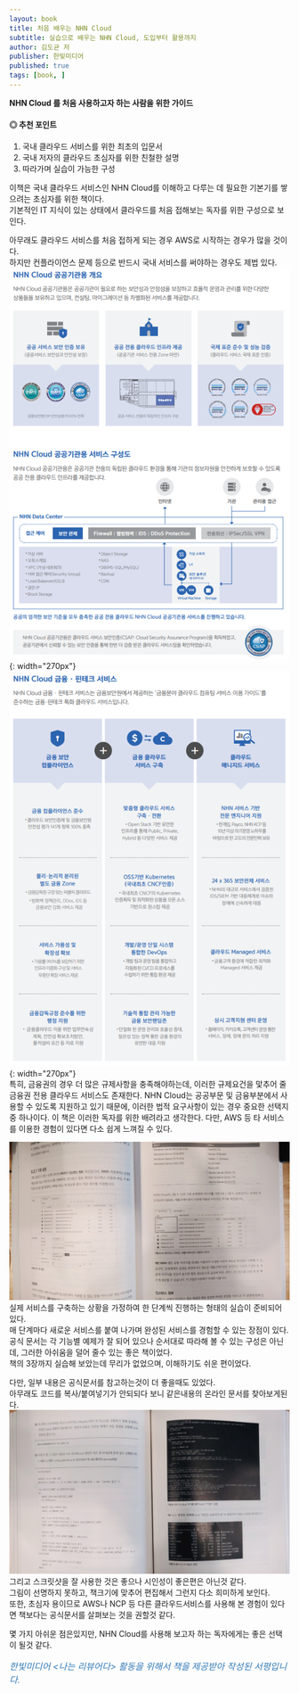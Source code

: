 ```yaml
---
layout: book
title: 처음 배우는 NHN Cloud
subtitle: 실습으로 배우는 NHN Cloud, 도입부터 활용까지
author: 김도균 저
publisher: 한빛미디어
published: true
tags: [book, ]
---
```


**NHN Cloud 를 처음 사용하고자 하는 사람을 위한 가이드**

#### ◎ 추천 포인트
1. 국내 클라우드 서비스를 위한 최초의 입문서
2. 국내 저자의 클라우드 초심자를 위한 친철한 설명
3. 따라가며 실습이 가능한 구성

<p></p>

이책은 국내 클라우드 서비스인 NHN Cloud를 이해하고 다루는 데 필요한 기본기를 쌓으려는 초심자를 위한 책이다.  
기본적인 IT 지식이 있는 상태에서 클라우드를 처음 접해보는 독자를 위한 구성으로 보인다.  
 
아무래도 클라우드 서비스를 처음 접하게 되는 경우 AWS로 시작하는 경우가 많을 것이다.  
하지만 컨플라이언스 문제 등으로 반드시 국내 서비스를 써야하는 경우도 제법 있다.  
![](../../img/2023-04-21-처음배우는%20NHN%20Cloud/2023-04-21-15-12-51.png){: width="270px"}
![](../../img/2023-04-21-처음배우는%20NHN%20Cloud/2023-04-21-15-13-12.png){: width="270px"}  
특히, 금융권의 경우 더 많은 규제사항을 충족해야하는데, 이러한 규제요건을 맟추어 줄 금융권 전용 클라우드 서비스도 존재한다.
NHN Cloud는 공공부문 및 금융부분에서 사용할 수 있도록 지원하고 있기 때문에, 이러한 법적 요구사항이 있는 경우 중요한 선택지중 하나이다.
이 책은 이러한 독자를 위한 배려라고 생각한다.
다만, AWS 등 타 서비스를 이용한 경험이 있다면 다소 쉽게 느껴질 수 있다. 

![](../../img/2023-04-21-처음배우는%20NHN%20Cloud/1.jpg)  
실제 서비스를 구축하는 상황을 가정하여 한 단계씩 진행하는 형태의 실습이 준비되어 있다.   
매 단계마다 새로운 서비스를 붙여 나가며 완성된 서비스를 경험할 수 있는 장점이 있다.  
공식 문서는 각 기능별 예제가 잘 되어 있으나 순서대로 따라해 볼 수 있는 구성은 아닌데, 그러한 아쉬움을 덜어 줄수 있는 좋은 책이었다.  
책의 3장까지 실습해 보았는데 무리가 없었으며, 이해하기도 쉬운 편이었다.  


다만, 일부 내용은 공식문서를 참고하는것이 더 좋을때도 있었다.  
아무래도 코드를 복사/붙여넣기가 안되되다 보니 같은내용의 온라인 문서를 찾아보게된다.  
![](../../img/2023-04-21-처음배우는%20NHN%20Cloud/2.jpg)  
그리고 스크릿샷을 잘 사용한 것은 좋으나 시인성이 좋은편은 아닌것 같다.  
그림이 선명하지 못하고, 책크기에 맞추어 편집해서 그런지 다소 희미하게 보인다.  
또한, 초심자 용이므로 AWS나 NCP 등 다른 클라우드서비스를 사용해 본 경험이 있다면 책보다는 공식문서를 살펴보는 것을 권할것 같다.  

몇 가지 아쉬운 점은있지만, NHN Cloud를 사용해 보고자 하는 독자에게는 좋은 선택이 될것 같다.



<p></p>
<p style="color: #337ab7;font-size: medium;"><em>한빛미디어 &lt;나는 리뷰어다&gt; 활동을 위해서 책을 제공받아 작성된 서평입니다.</em></p>
<p></p>

